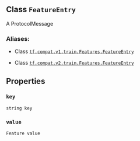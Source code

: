 

## Class  `FeatureEntry` 
A ProtocolMessage



### Aliases:

- Class [ `tf.compat.v1.train.Features.FeatureEntry` ](/api_docs/python/tf/train/Features/FeatureEntry)

- Class [ `tf.compat.v2.train.Features.FeatureEntry` ](/api_docs/python/tf/train/Features/FeatureEntry)



## Properties


###  `key` 
 `string key` 



###  `value` 
 `Feature value` 

